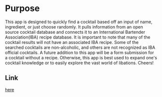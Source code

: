 # Purpose
This app is designed to quickly find a cocktail based off an input of name, ingredient, or just choose randomly.
It pulls information from an open source cocktail database and connects it to an International Bartender Association(IBA) recipe database.
It is important to note that many of the cocktail results will not have an associated IBA recipe. Some of the searched cocktails are non-alcoholic,
and others are not recognized as IBA official cocktails. A future addition to this app will be a form submission for a cocktail without a recipe.
Otherwise, this app is best used to expand one's cocktail knowledge or to easily explore the vast world of libations.
Cheers!

## Link
[here](http://cocktail.surge.sh)